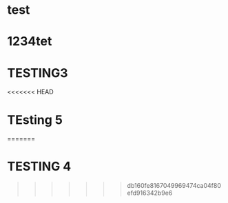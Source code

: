 # test
# 1234tet
# TESTING3
<<<<<<< HEAD
# TEsting 5
=======
# TESTING 4
>>>>>>> db160fe8167049969474ca04f80efd916342b9e6

